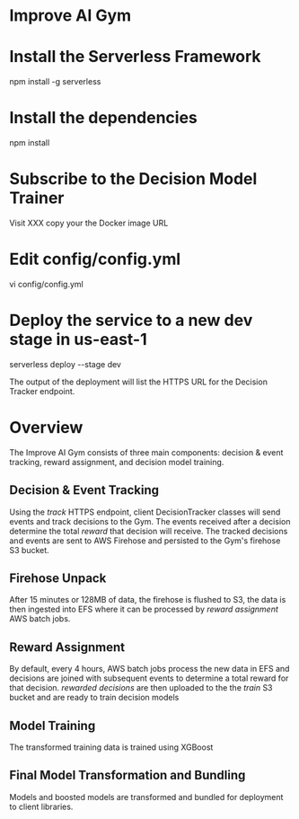 # Improve AI Gym

# Install the Serverless Framework
npm install -g serverless

# Install the dependencies
npm install

# Subscribe to the Decision Model Trainer
Visit XXX
copy your the Docker image URL

# Edit config/config.yml
vi config/config.yml

# Deploy the service to a new dev stage in us-east-1
serverless deploy --stage dev

The output of the deployment will list the HTTPS URL for the Decision Tracker endpoint.

# Overview

The Improve AI Gym consists of three main components: decision & event tracking, reward assignment, and decision model training.

## Decision & Event Tracking

Using the *track* HTTPS endpoint, client DecisionTracker classes will send events and track decisions to the Gym.  The events received after a decision determine the total *reward*
that decision will receive.  The tracked decisions and events are sent to AWS Firehose and persisted to the Gym's firehose S3 bucket.

## Firehose Unpack

After 15 minutes or 128MB of data, the firehose is flushed to S3, the data is then ingested into EFS where it can be processed by *reward assignment* AWS batch jobs.

## Reward Assignment

By default, every 4 hours, AWS batch jobs process the new data in EFS and decisions are joined with subsequent events to determine a total reward for that decision. *rewarded decisions* 
are then uploaded to the the *train* S3 bucket and are ready to train decision models

## Model Training

The transformed training data is trained using XGBoost

## Final Model Transformation and Bundling

Models and boosted models are transformed and bundled for deployment to client libraries.

